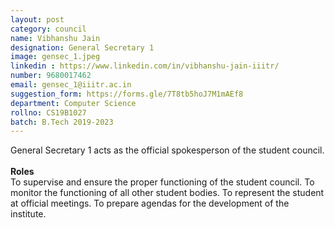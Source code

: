 ```yaml
---
layout: post
category: council
name: Vibhanshu Jain
designation: General Secretary 1 
image: gensec_1.jpeg
linkedin : https://www.linkedin.com/in/vibhanshu-jain-iiitr/
number: 9680017462
email: gensec_1@iiitr.ac.in
suggestion_form: https://forms.gle/7T8tb5hoJ7M1mAEf8
department: Computer Science
rollno: CS19B1027
batch: B.Tech 2019-2023
---
```

General Secretary 1 acts as the official spokesperson of the student council. 
<br><br>
<b>Roles</b><br>
To supervise and ensure the proper functioning of the student council.
To monitor the functioning of all other student bodies.
To represent the student at official meetings.
To prepare agendas for the development of the institute.
